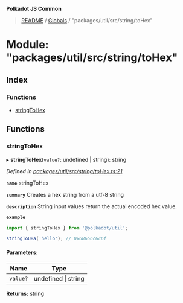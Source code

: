**Polkadot JS Common**

> [README](../README.md) / [Globals](../globals.md) / "packages/util/src/string/toHex"

# Module: "packages/util/src/string/toHex"

## Index

### Functions

* [stringToHex](_packages_util_src_string_tohex_.md#stringtohex)

## Functions

### stringToHex

▸ **stringToHex**(`value?`: undefined \| string): string

*Defined in [packages/util/src/string/toHex.ts:21](https://github.com/polkadot-js/common/blob/975103fd/packages/util/src/string/toHex.ts#L21)*

**`name`** stringToHex

**`summary`** Creates a hex string from a utf-8 string

**`description`** 
String input values return the actual encoded hex value.

**`example`** 
<BR>

```javascript
import { stringToHex } from '@polkadot/util';

stringToU8a('hello'); // 0x68656c6c6f
```

#### Parameters:

Name | Type |
------ | ------ |
`value?` | undefined \| string |

**Returns:** string

